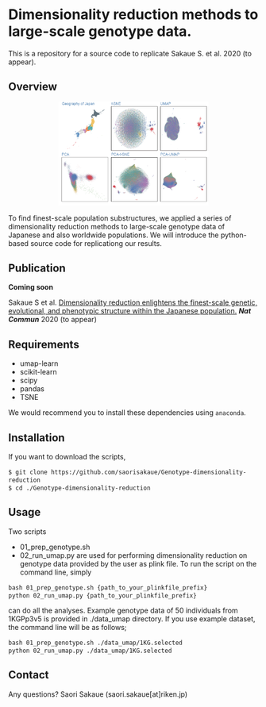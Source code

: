 # Dimensionality reduction methods to large-scale genotype data.
This is a repository for a source code to replicate Sakaue S. et al. 2020 (to appear).

## Overview

<div align="center">
<img src="https://raw.githubusercontent.com/saorisakaue/Genotype-dimensionality-reduction/images/fig/new_Figure2_v3.png" width=60%>
</div>

To find finest-scale population substructures, we applied a series of dimensionality reduction methods to large-scale genotype data of Japanese and also worldwide populations. We will introduce the python-based source code for replicationg our results.

## Publication
**Coming soon**

Sakaue S et al. [Dimensionality reduction enlightens the finest-scale genetic, evolutional, and phenotypic structure within the Japanese population.](https://XXX) ***Nat Commun*** 2020 (to appear)

## Requirements

- umap-learn
- scikit-learn
- scipy
- pandas
- TSNE

We would recommend you to install these dependencies using `anaconda`.

## Installation
If you want to download the scripts,
```{bash}
$ git clone https://github.com/saorisakaue/Genotype-dimensionality-reduction
$ cd ./Genotype-dimensionality-reduction
```

## Usage
Two scripts
- 01_prep_genotype.sh
- 02_run_umap.py
are used for performing dimensionality reduction on genotype data provided by the user as plink file. To run the script on the command line, simply

```{bash}
bash 01_prep_genotype.sh {path_to_your_plinkfile_prefix}
python 02_run_umap.py {path_to_your_plinkfile_prefix}
```

can do all the analyses.
Example genotype data of 50 individuals from 1KGPp3v5 is provided in ./data_umap directory.
If you use example dataset, the command line will be as follows;
```
bash 01_prep_genotype.sh ./data_umap/1KG.selected
python 02_run_umap.py ./data_umap/1KG.selected
```



## Contact
Any questions? Saori Sakaue (saori.sakaue\[at\]riken.jp)